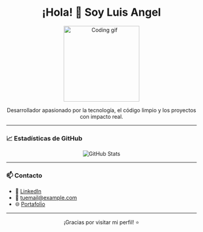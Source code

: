 <h1 align="center">¡Hola! 👋 Soy Luis Angel</h1>

<p align="center">
  <img src="https://media.giphy.com/media/qgQUggAC3Pfv687qPC/giphy.gif" width="200" alt="Coding gif">
</p>

<p align="center">
  Desarrollador apasionado por la tecnología, el código limpio y los proyectos con impacto real.
</p>

---



### 📈 Estadísticas de GitHub

<p align="center">
  <img src="https://github-readme-stats.vercel.app/api?username=Medina-00&show_icons=true&theme=radical" alt="GitHub Stats"/>
</p>

---

### 📫 Contacto

- 💼 [LinkedIn](https://linkedin.com/in/tuusuario)
- 📧 tuemail@example.com
- 🌐 [Portafolio](https://tusitio.com)

---

<p align="center">
  ¡Gracias por visitar mi perfil! ⭐
</p>
